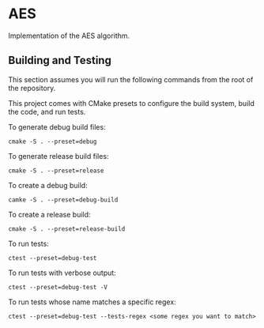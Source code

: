 # AES
Implementation of the AES algorithm.

## Building and Testing
This section assumes you will run the following commands from the root of the repository.

This project comes with CMake presets to configure the build system, build the code, and run tests.

To generate debug build files:
```
cmake -S . --preset=debug
```

To generate release build files:
```
cmake -S . --preset=release
```

To create a debug build:
```
camke -S . --preset=debug-build
```

To create a release build:
```
cmake -S . --preset=release-build
```

To run tests:
```
ctest --preset=debug-test
```

To run tests with verbose output:
```
ctest --preset=debug-test -V
```

To run tests whose name matches a specific regex:
```
ctest --preset=debug-test --tests-regex <some regex you want to match>
```
